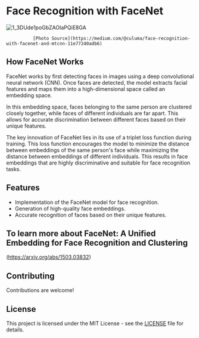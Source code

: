 # Face Recognition with FaceNet

![1_3DUde1poGbZAOIaPQiE8GA](https://github.com/sftSalman/FaceRecognize_varification_detection_Tensorflow/assets/33355278/327f1f44-da99-4c68-a115-3b8d5fbd5f27)

              [Photo Source](https://medium.com/@culuma/face-recognition-with-facenet-and-mtcnn-11e77240adb6)


## How FaceNet Works

FaceNet works by first detecting faces in images using a deep convolutional neural network (CNN). Once faces are detected, the model extracts facial features and maps them into a high-dimensional space called an embedding space. 

In this embedding space, faces belonging to the same person are clustered closely together, while faces of different individuals are far apart. This allows for accurate discrimination between different faces based on their unique features.

The key innovation of FaceNet lies in its use of a triplet loss function during training. This loss function encourages the model to minimize the distance between embeddings of the same person's face while maximizing the distance between embeddings of different individuals. This results in face embeddings that are highly discriminative and suitable for face recognition tasks.

## Features

- Implementation of the FaceNet model for face recognition.
- Generation of high-quality face embeddings.
- Accurate recognition of faces based on their unique features.
## To learn more about  FaceNet: A Unified Embedding for Face Recognition and Clustering 
(https://arxiv.org/abs/1503.03832)

## Contributing

Contributions are welcome! 
## License

This project is licensed under the MIT License - see the [LICENSE](LICENSE) file for details.
